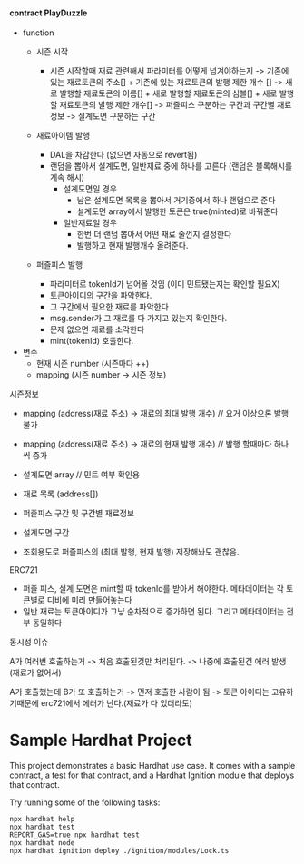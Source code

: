 #### contract PlayDuzzle
- function
  - 시즌 시작
    - 시즌 시작할때 재료 관련해서 파라미터를 어떻게 넘겨야하는지
      -> 기존에 있는 재료토큰의 주소[] + 기존에 있는 재료토큰의 발행 제한 개수 []
      -> 새로 발행할 재료토큰의 이름[] + 새로 발행할 재료토큰의 심볼[] + 새로 발행할 재료토큰의 발행 제한 개수[]
      -> 퍼즐피스 구분하는 구간과 구간별 재료정보
      -> 설계도면 구분하는 구간

  - 재료아이템 발행
    - DAL을 차감한다 (없으면 자동으로 revert됨)
    - 랜덤을 뽑아서 설계도면, 일반재료 중에 하나를 고른다 (랜덤은 블록해시를 계속 해시)
      - 설계도면일 경우
        - 남은 설계도면 목록을 뽑아서 거기중에서 하나 랜덤으로 준다
        - 설계도면 array에서 발행한 토큰은 true(minted)로 바꿔준다
      - 일반재료일 경우
        - 한번 더 랜덤 뽑아서 어떤 재료 줄껀지 결정한다
        - 발행하고 현재 발행개수 올려준다.

  - 퍼즐피스 발행
    - 파라미터로 tokenId가 넘어올 것임 (이미 민트됐는지는 확인할 필요X)
    - 토큰아이디의 구간을 파악한다.
    - 그 구간에서 필요한 재료를 파악한다
    - msg.sender가 그 재료를 다 가지고 있는지 확인한다.
    - 문제 없으면 재료를 소각한다
    - mint(tokenId) 호출한다.
- 변수
  - 현재 시즌 number (시즌마다 ++)
  - mapping (시즌 number -> 시즌 정보)

시즌정보
  - mapping (address(재료 주소) -> 재료의 최대 발행 개수) // 요거 이상으론 발행 불가
  - mapping (address(재료 주소) -> 재료의 현재 발행 개수) // 발행 할때마다 하나씩 증가

  - 설계도면 array[](100) // 민트 여부 확인용
  - 재료 목록 (address[])
  - 퍼즐피스 구간 및 구간별 재료정보
  - 설계도면 구간

  - 조회용도로 퍼즐피스의 (최대 발행, 현재 발행) 저장해놔도 괜찮음.


ERC721
- 퍼즐 피스, 설계 도면은 mint할 때 tokenId를 받아서 해야한다. 메타데이터는 각 토큰별로 디비에 미리 만들어놓는다
- 일반 재료는 토큰아이디가 그냥 순차적으로 증가하면 된다. 그리고 메타데이터는 전부 동일하다



동시성 이슈

A가 여러번 호출하는거
-> 처음 호출된것만 처리된다.
-> 나중에 호출된건 에러 발생(재료가 없어서)

A가 호출했는데 B가 또 호출하는거
-> 먼저 호출한 사람이 됨
-> 토큰 아이디는 고유하기때문에 erc721에서 에러가 난다.(재료가 다 있더라도)


# Sample Hardhat Project

This project demonstrates a basic Hardhat use case. It comes with a sample contract, a test for that contract, and a Hardhat Ignition module that deploys that contract.

Try running some of the following tasks:

```shell
npx hardhat help
npx hardhat test
REPORT_GAS=true npx hardhat test
npx hardhat node
npx hardhat ignition deploy ./ignition/modules/Lock.ts
```

